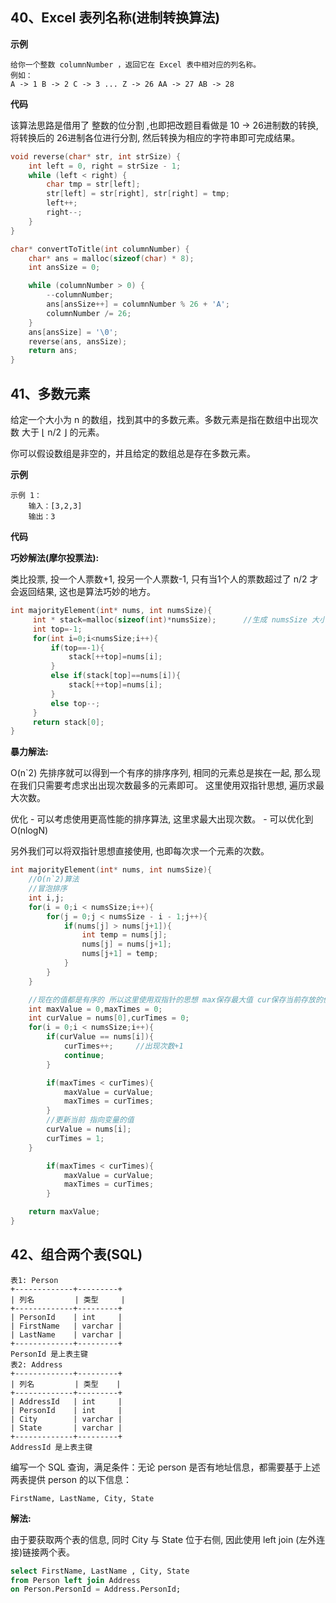 ## 40、Excel 表列名称(进制转换算法)

**示例**

```
给你一个整数 columnNumber ，返回它在 Excel 表中相对应的列名称。
例如：
A -> 1 B -> 2 C -> 3 ... Z -> 26 AA -> 27 AB -> 28 
```

**代码**

该算法思路是借用了 整数的位分割 ,也即把改题目看做是 10 -> 26进制数的转换, 将转换后的 26进制各位进行分割, 然后转换为相应的字符串即可完成结果。

```c
void reverse(char* str, int strSize) {
    int left = 0, right = strSize - 1;
    while (left < right) {
        char tmp = str[left];
        str[left] = str[right], str[right] = tmp;
        left++;
        right--;
    }
}

char* convertToTitle(int columnNumber) {
    char* ans = malloc(sizeof(char) * 8);
    int ansSize = 0;

    while (columnNumber > 0) {
        --columnNumber;
        ans[ansSize++] = columnNumber % 26 + 'A';
        columnNumber /= 26;
    }
    ans[ansSize] = '\0';
    reverse(ans, ansSize);
    return ans;
}
```





## 41、多数元素

给定一个大小为 n 的数组，找到其中的多数元素。多数元素是指在数组中出现次数 大于 ⌊ n/2 ⌋ 的元素。

你可以假设数组是非空的，并且给定的数组总是存在多数元素。

**示例**

```
示例 1：
	输入：[3,2,3]
	输出：3
```

**代码**

**巧妙解法(**摩尔投票法**):**

类比投票, 投一个人票数+1, 投另一个人票数-1, 只有当1个人的票数超过了 n/2 才会返回结果, 这也是算法巧妙的地方。

```c
int majorityElement(int* nums, int numsSize){
     int * stack=malloc(sizeof(int)*numsSize);      //生成 numsSize 大小的数组
     int top=-1;
     for(int i=0;i<numsSize;i++){
         if(top==-1){
             stack[++top]=nums[i];
         }
         else if(stack[top]==nums[i]){
             stack[++top]=nums[i];
         }
         else top--;
     }
     return stack[0];
}
```

**暴力解法:**

O(n`2) 先排序就可以得到一个有序的排序序列, 相同的元素总是挨在一起, 那么现在我们只需要考虑求出出现次数最多的元素即可。 这里使用双指针思想, 遍历求最大次数。

优化 - 可以考虑使用更高性能的排序算法, 这里求最大出现次数。 - 可以优化到O(nlogN)

另外我们可以将双指针思想直接使用, 也即每次求一个元素的次数。

```c
int majorityElement(int* nums, int numsSize){
    //O(n`2)算法
    //冒泡排序
    int i,j;
    for(i = 0;i < numsSize;i++){
        for(j = 0;j < numsSize - i - 1;j++){
            if(nums[j] > nums[j+1]){
                int temp = nums[j];
                nums[j] = nums[j+1];
                nums[j+1] = temp; 
            }
        }
    }

    //现在的值都是有序的 所以这里使用双指针的思想 max保存最大值 cur保存当前存放的值
    int maxValue = 0,maxTimes = 0;
    int curValue = nums[0],curTimes = 0;
    for(i = 0;i < numsSize;i++){
        if(curValue == nums[i]){
            curTimes++;     //出现次数+1
            continue;
        }

        if(maxTimes < curTimes){
            maxValue = curValue;
            maxTimes = curTimes;
        }
        //更新当前 指向变量的值
        curValue = nums[i];
        curTimes = 1;
    }

        if(maxTimes < curTimes){
            maxValue = curValue;
            maxTimes = curTimes;
        }

    return maxValue;
}
```





## 42、组合两个表(SQL)

```
表1: Person
+-------------+---------+
| 列名         | 类型     |
+-------------+---------+
| PersonId    | int     |
| FirstName   | varchar |
| LastName    | varchar |
+-------------+---------+
PersonId 是上表主键
表2: Address
+-------------+---------+
| 列名         | 类型    |
+-------------+---------+
| AddressId   | int     |
| PersonId    | int     |
| City        | varchar |
| State       | varchar |
+-------------+---------+
AddressId 是上表主键
```

编写一个 SQL 查询，满足条件：无论 person 是否有地址信息，都需要基于上述两表提供 person 的以下信息：

```
FirstName, LastName, City, State
```

**解法:**

由于要获取两个表的信息, 同时 City 与 State 位于右侧, 因此使用 left join (左外连接)链接两个表。

```sql
select FirstName, LastName , City, State
from Person left join Address
on Person.PersonId = Address.PersonId;
```



